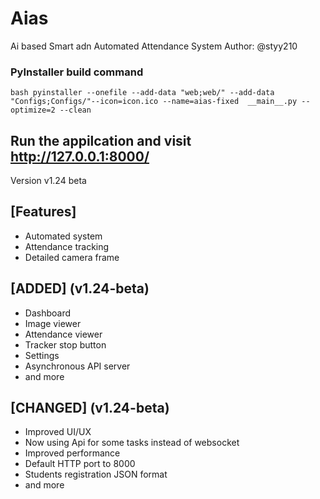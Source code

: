 # Aias
 Ai based Smart adn Automated Attendance System
 Author: @styy210
### PyInstaller build command
 ```bash pyinstaller --onefile --add-data "web;web/" --add-data "Configs;Configs/"--icon=icon.ico --name=aias-fixed  __main__.py --optimize=2 --clean```
## Run the appilcation and visit http://127.0.0.1:8000/
 Version v1.24 beta
## [Features]
- Automated system
- Attendance tracking
- Detailed camera frame
## [ADDED] (v1.24-beta)
- Dashboard
- Image viewer
- Attendance viewer
- Tracker stop button
- Settings
- Asynchronous API server
- and more
## [CHANGED] (v1.24-beta)
- Improved UI/UX
- Now using Api for some tasks instead of websocket
- Improved performance
- Default HTTP port to 8000
- Students registration JSON format
- and more